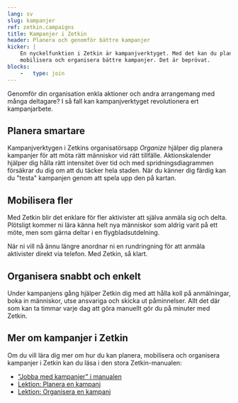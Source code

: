 ```yaml
---
lang: sv
slug: kampanjer
ref: zetkin.campaigns
title: Kampanjer i Zetkin
header: Planera och genomför bättre kampanjer
kicker: |
    En nyckelfunktion i Zetkin är kampanjverktyget. Med det kan du planera,
    mobilisera och organisera bättre kampanjer. Det är beprövat.
blocks:
    -   type: join
---
```


Genomför din organisation enkla aktioner och andra arrangemang med många
deltagare? I så fall kan kampanjverktyget revolutionera ert kampanjarbete.

## Planera smartare
Kampanjverktygen i Zetkins organisatörsapp _Organize_ hjälper dig planera
kampanjer för att möta rätt människor vid rätt tillfälle. Aktionskalender
hjälper dig hålla rätt intensitet över tid och med spridningsdiagrammen
försäkrar du dig om att du täcker hela staden. När du känner dig färdig
kan du "testa" kampanjen genom att spela upp den på kartan.

## Mobilisera fler
Med Zetkin blir det enklare för fler aktivister att själva anmäla sig och
delta. Plötsligt kommer ni lära känna helt nya människor som aldrig varit
på ett möte, men som gärna deltar i en flygbladsutdelning.

När ni vill nå ännu längre anordnar ni en rundringning för att anmäla
aktivister direkt via telefon. Med Zetkin, så klart.

## Organisera snabbt och enkelt
Under kampanjens gång hjälper Zetkin dig med att hålla koll på anmälningar,
boka in människor, utse ansvariga och skicka ut påminnelser. Allt det där
som kan ta timmar varje dag att göra manuellt gör du på minuter med Zetkin.

## Mer om kampanjer i Zetkin
Om du vill lära dig mer om hur du kan planera, mobilisera och organisera
kampanjer i Zetkin kan du läsa i den stora Zetkin-manualen:

* ["Jobba med kampanjer" i manualen](http://manual.zetkin.org/sv/for-funktionarer/kampanjer)
* [Lektion: Planera en kampanj](http://manual.zetkin.org/sv/for-funktionarer/lektioner/planera-en-kampanj)
* [Lektion: Organisera en kampanj](http://manual.zetkin.org/sv/for-funktionarer/lektioner/organisera-en-kampanj)
